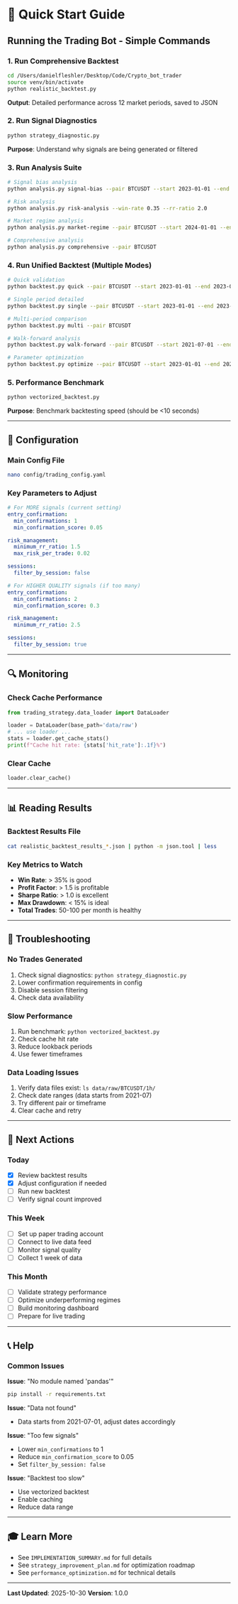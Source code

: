 # 🚀 Quick Start Guide

## Running the Trading Bot - Simple Commands

### 1. Run Comprehensive Backtest
```bash
cd /Users/danielfleshler/Desktop/Code/Crypto_bot_trader
source venv/bin/activate
python realistic_backtest.py
```
**Output**: Detailed performance across 12 market periods, saved to JSON

### 2. Run Signal Diagnostics
```bash
python strategy_diagnostic.py
```
**Purpose**: Understand why signals are being generated or filtered

### 3. Run Analysis Suite
```bash
# Signal bias analysis
python analysis.py signal-bias --pair BTCUSDT --start 2023-01-01 --end 2023-12-31

# Risk analysis
python analysis.py risk-analysis --win-rate 0.35 --rr-ratio 2.0

# Market regime analysis  
python analysis.py market-regime --pair BTCUSDT --start 2024-01-01 --end 2024-10-18

# Comprehensive analysis
python analysis.py comprehensive --pair BTCUSDT
```

### 4. Run Unified Backtest (Multiple Modes)
```bash
# Quick validation
python backtest.py quick --pair BTCUSDT --start 2023-01-01 --end 2023-03-31

# Single period detailed
python backtest.py single --pair BTCUSDT --start 2023-01-01 --end 2023-12-31

# Multi-period comparison
python backtest.py multi --pair BTCUSDT

# Walk-forward analysis
python backtest.py walk-forward --pair BTCUSDT --start 2021-07-01 --end 2024-10-18

# Parameter optimization
python backtest.py optimize --pair BTCUSDT --start 2023-01-01 --end 2024-10-18
```

### 5. Performance Benchmark
```bash
python vectorized_backtest.py
```
**Purpose**: Benchmark backtesting speed (should be <10 seconds)

---

## 📝 Configuration

### Main Config File
```bash
nano config/trading_config.yaml
```

### Key Parameters to Adjust
```yaml
# For MORE signals (current setting)
entry_confirmation:
  min_confirmations: 1
  min_confirmation_score: 0.05

risk_management:
  minimum_rr_ratio: 1.5
  max_risk_per_trade: 0.02

sessions:
  filter_by_session: false

# For HIGHER QUALITY signals (if too many)
entry_confirmation:
  min_confirmations: 2
  min_confirmation_score: 0.3

risk_management:
  minimum_rr_ratio: 2.5

sessions:
  filter_by_session: true
```

---

## 🔍 Monitoring

### Check Cache Performance
```python
from trading_strategy.data_loader import DataLoader

loader = DataLoader(base_path='data/raw')
# ... use loader ...
stats = loader.get_cache_stats()
print(f"Cache hit rate: {stats['hit_rate']:.1f}%")
```

### Clear Cache
```python
loader.clear_cache()
```

---

## 📊 Reading Results

### Backtest Results File
```bash
cat realistic_backtest_results_*.json | python -m json.tool | less
```

### Key Metrics to Watch
- **Win Rate**: > 35% is good
- **Profit Factor**: > 1.5 is profitable
- **Sharpe Ratio**: > 1.0 is excellent
- **Max Drawdown**: < 15% is ideal
- **Total Trades**: 50-100 per month is healthy

---

## 🐛 Troubleshooting

### No Trades Generated
1. Check signal diagnostics: `python strategy_diagnostic.py`
2. Lower confirmation requirements in config
3. Disable session filtering
4. Check data availability

### Slow Performance
1. Run benchmark: `python vectorized_backtest.py`
2. Check cache hit rate
3. Reduce lookback periods
4. Use fewer timeframes

### Data Loading Issues
1. Verify data files exist: `ls data/raw/BTCUSDT/1h/`
2. Check date ranges (data starts from 2021-07)
3. Try different pair or timeframe
4. Clear cache and retry

---

## 🎯 Next Actions

### Today
- [x] Review backtest results
- [x] Adjust configuration if needed
- [ ] Run new backtest
- [ ] Verify signal count improved

### This Week
- [ ] Set up paper trading account
- [ ] Connect to live data feed
- [ ] Monitor signal quality
- [ ] Collect 1 week of data

### This Month
- [ ] Validate strategy performance
- [ ] Optimize underperforming regimes
- [ ] Build monitoring dashboard
- [ ] Prepare for live trading

---

## 📞 Help

### Common Issues

**Issue**: "No module named 'pandas'"
```bash
pip install -r requirements.txt
```

**Issue**: "Data not found"
- Data starts from 2021-07-01, adjust dates accordingly

**Issue**: "Too few signals"
- Lower `min_confirmations` to 1
- Reduce `min_confirmation_score` to 0.05
- Set `filter_by_session: false`

**Issue**: "Backtest too slow"
- Use vectorized backtest
- Enable caching
- Reduce data range

---

## 🎓 Learn More

- See `IMPLEMENTATION_SUMMARY.md` for full details
- See `strategy_improvement_plan.md` for optimization roadmap
- See `performance_optimization.md` for technical details

---

**Last Updated**: 2025-10-30
**Version**: 1.0.0
